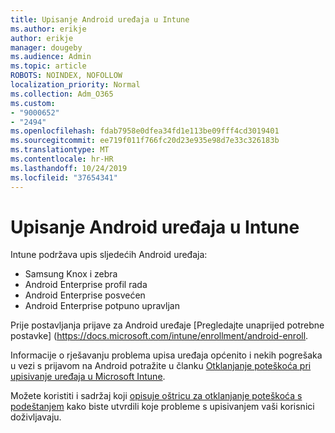 ```yaml
---
title: Upisanje Android uređaja u Intune
ms.author: erikje
author: erikje
manager: dougeby
ms.audience: Admin
ms.topic: article
ROBOTS: NOINDEX, NOFOLLOW
localization_priority: Normal
ms.collection: Adm_O365
ms.custom:
- "9000652"
- "2494"
ms.openlocfilehash: fdab7958e0dfea34fd1e113be09fff4cd3019401
ms.sourcegitcommit: ee719f011f766fc20d23e935e98d7e33c326183b
ms.translationtype: MT
ms.contentlocale: hr-HR
ms.lasthandoff: 10/24/2019
ms.locfileid: "37654341"
---
```

# <a name="enrolling-android-devices-into-intune"></a>Upisanje Android uređaja u Intune

Intune podržava upis sljedećih Android uređaja:
- Samsung Knox i zebra
- Android Enterprise profil rada
- Android Enterprise posvećen
- Android Enterprise potpuno upravljan

Prije postavljanja prijave za Android uređaje [Pregledajte unaprijed potrebne postavke] (https://docs.microsoft.com/intune/enrollment/android-enroll.

Informacije o rješavanju problema upisa uređaja općenito i nekih pogrešaka u vezi s prijavom na Android potražite u članku [Otklanjanje poteškoća pri upisivanje uređaja u Microsoft Intune](https://docs.microsoft.com/intune/enrollment/troubleshoot-device-enrollment-in-intune).

Možete koristiti i sadržaj koji [opisuje oštricu za otklanjanje poteškoća s podeštanjem](https://docs.microsoft.com/intune/fundamentals/help-desk-operators) kako biste utvrdili koje probleme s upisivanjem vaši korisnici doživljavaju.





